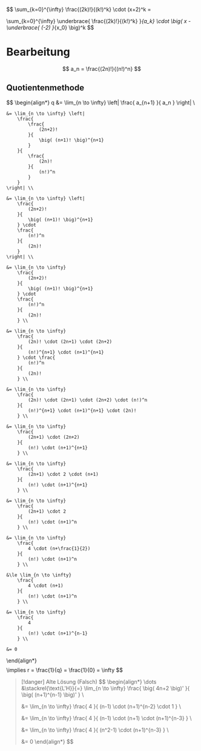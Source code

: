 $$
\sum_{k=0}^{\infty} \frac{(2k)!}{(k!)^k} \cdot (x+2)^k =

\sum_{k=0}^{\infty} \underbrace{
	\frac{(2k)!}{(k!)^k}
}_{a_k} \cdot \big( x - \underbrace{
	(-2)
}_{x_0} \big)^k
$$

# Bearbeitung
$$
a_n = \frac{(2n)!}{(n!)^n}
$$

## Quotientenmethode
$$
\begin{align*}
	q &= \lim_{n \to \infty} \left|
		\frac{
			a_{n+1}
		}{
			a_n
		}
	\right| \\

	&= \lim_{n \to \infty} \left|
		\frac{
			\frac{
				(2n+2)!
			}{
				\big( (n+1)! \big)^{n+1}
			}
		}{
			\frac{
				(2n)!
			}{
				(n!)^n
			}
		}
	\right| \\

	&= \lim_{n \to \infty} \left|
		\frac{
			(2n+2)!
		}{
			\big( (n+1)! \big)^{n+1}
		} \cdot
		\frac{
			(n!)^n
		}{
			(2n)!
		}
	\right| \\

	&= \lim_{n \to \infty}
		\frac{
			(2n+2)!
		}{
			\big( (n+1)! \big)^{n+1}
		} \cdot
		\frac{
			(n!)^n
		}{
			(2n)!
		} \\

	&= \lim_{n \to \infty}
		\frac{
			(2n)! \cdot (2n+1) \cdot (2n+2)
		}{
			(n!)^{n+1} \cdot (n+1)^{n+1}
		} \cdot \frac{
			(n!)^n
		}{
			(2n)!
		} \\

	&= \lim_{n \to \infty}
		\frac{
			(2n)! \cdot (2n+1) \cdot (2n+2) \cdot (n!)^n
		}{
			(n!)^{n+1} \cdot (n+1)^{n+1} \cdot (2n)!
		} \\

	&= \lim_{n \to \infty}
		\frac{
			(2n+1) \cdot (2n+2)
		}{
			(n!) \cdot (n+1)^{n+1}
		} \\
  
	&= \lim_{n \to \infty}
		\frac{
			(2n+1) \cdot 2 \cdot (n+1)
		}{
			(n!) \cdot (n+1)^{n+1}
		} \\
  
	&= \lim_{n \to \infty}
		\frac{
			(2n+1) \cdot 2
		}{
			(n!) \cdot (n+1)^n
		} \\

	&= \lim_{n \to \infty}
		\frac{
			4 \cdot (n+\frac{1}{2})
		}{
			(n!) \cdot (n+1)^n
		} \\

	&\le \lim_{n \to \infty}
		\frac{
			4 \cdot (n+1)
		}{
			(n!) \cdot (n+1)^n
		} \\

	&= \lim_{n \to \infty}
		\frac{
			4
		}{
			(n!) \cdot (n+1)^{n-1}
		} \\

	&= 0
\end{align*}
$$
$$
\implies r = \frac{1}{q} = \frac{1}{0} = \infty
$$

> [!danger] Alte Lösung (Falsch)
> $$
> \begin{align*}
> \dots &\stackrel{\text{L'H}}{=} \lim_{n \to \infty}
>	\frac{
>		\big( 4n+2 \big)'
>	}{
>		\big( (n+1)^{n-1} \big)'
>	} \\
>
>&= \lim_{n \to \infty}
>	\frac{
>		4
>	}{
>		(n-1) \cdot (n+1)^{n-2} \cdot 1
>	} \\
>
>&= \lim_{n \to \infty}
>	\frac{
>		4
>	}{
>		(n-1) \cdot (n+1) \cdot (n+1)^{n-3}
>	} \\
>
>&= \lim_{n \to \infty}
>	\frac{
>		4
>	}{
>		(n^2-1) \cdot (n+1)^{n-3}
>	} \\
>
>&= 0
>\end{align*}
>$$
